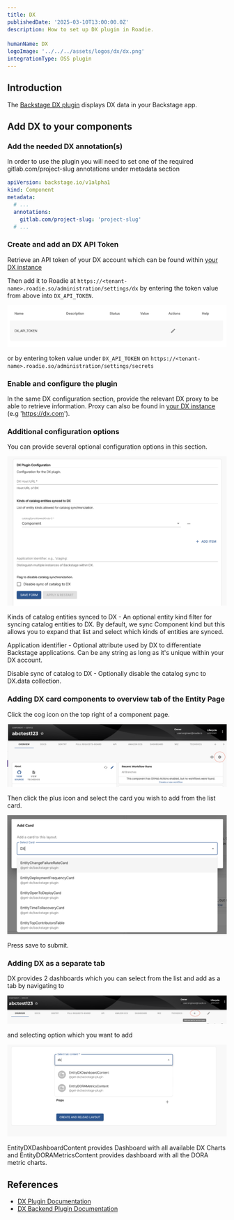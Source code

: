 ```yaml
---
title: DX
publishedDate: '2025-03-10T13:00:00.0Z'
description: How to set up DX plugin in Roadie.

humanName: DX
logoImage: '../../../assets/logos/dx/dx.png'
integrationType: OSS plugin
---
```


## Introduction

The [Backstage DX plugin](https://github.com/get-dx/backstage-plugin) displays DX data in your Backstage app.

## Add DX to your components

### Add the needed DX annotation(s)

In order to use the plugin you will need to set one of the required gitlab.com/project-slug annotations under metadata section

```yaml
apiVersion: backstage.io/v1alpha1
kind: Component
metadata:
  # ...
  annotations:
    gitlab.com/project-slug: 'project-slug'
  # ...
```

### Create and add an DX API Token

Retrieve an API token of your DX account which can be found within [your DX instance](https://app.getdx.com/datacloud/api_keys)

Then add it to Roadie at `https://<tenant-name>.roadie.so/administration/settings/dx` by entering the token value from above into `DX_API_TOKEN`.

![dx-secret](./dx-secret.png)

or by entering token value under `DX_API_TOKEN` on `https://<tenant-name>.roadie.so/administration/settings/secrets`

### Enable and configure the plugin

In the same DX configuration section, provide the relevant DX proxy to be able to retrieve information. Proxy can also be found in [your DX instance](https://app.getdx.com/datacloud/api_keys) (e.g 'https://dx.com').

### Additional configuration options

You can provide several optional configuration options in this section.

![dx-configuration](./dx-configuration.png)

Kinds of catalog entities synced to DX - An optional entity kind filter for syncing catalog entities to DX. By default, we sync Component kind but this allows you to expand that list and select which kinds of entities are synced.

Application identifier - Optional attribute used by DX to differentiate Backstage applications. Can be any string as long as it's unique within your DX account.

Disable sync of catalog to DX - Optionally disable the catalog sync to DX.data collection.

### Adding DX card components to overview tab of the Entity Page

Click the cog icon on the top right of a component page.

![add-dx-card-cog.png](./add-dx-card-cog.png)

Then click the plus icon and select the card you wish to add from the list card.

![add-dx-card-list.png](./add-dx-card-list.png)

Press save to submit.

### Adding DX as a separate tab

DX provides 2 dashboards which you can select from the list and add as a tab by navigating to

![add-dx-content.png](./add-dx-content.png)

and selecting option which you want to add

![add-dx-content-list.png](./add-dx-content-list.png)

EntityDXDashboardContent provides Dashboard with all available DX Charts and EntityDORAMetricsContent provides dashboard with all the DORA metric charts.

## References

- [DX Plugin Documentation](https://github.com/get-dx/backstage-plugin)
- [DX Backend Plugin Documentation](https://github.com/get-dx/backstage-backend-plugin)
